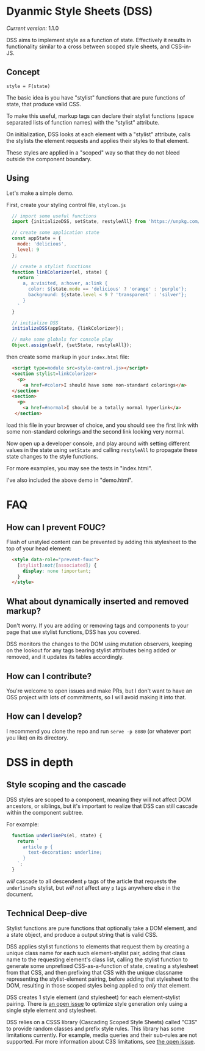 # Dyanmic Style Sheets (DSS) 

*Current version:* 1.1.0

DSS aims to implement style as a function of state. Effectively it results in functionality similar to a cross between scoped style sheets, and CSS-in-JS.

## Concept

`style = F(state)`

The basic idea is you have "stylist" functions that are pure functions of state, that produce valid CSS. 

To make this useful, markup tags can declare their stylist functions (space separated lists of function names) with the "stylist" attribute.

On initialization, DSS looks at each element with a "stylist" attribute, calls the stylists the element requests and applies their styles to that element. 

These styles are applied in a "scoped" way so that they do not bleed outside the component boundary.

## Using

Let's make a simple demo.

First, create your styling control file, `stylcon.js`

```javascript
  // import some useful functions
  import {initializeDSS, setState, restyleAll} from 'https://unpkg.com/style.dss';

  // create some application state
  const appState = {
    mode: 'delicious',
    level: 9
  };

  // create a stylist functions
  function linkColorizer(el, state) {
    return `
      a, a:visited, a:hover, a:link {
        color: ${state.mode == 'delicious' ? 'orange' : 'purple'};
        background: ${state.level < 9 ? 'transparent' : 'silver'};
      }
    `
  }

  // initialize DSS
  initializeDSS(appState, {linkColorizer});

  // make some globals for console play
  Object.assign(self, {setState, restyleAll});
```
  
then create some markup in your `index.html` file:

```html
  <script type=module src=style-control.js></script>
  <section stylist=linkColorizer>
    <p>
      <a href=#color>I should have some non-standard colorings</a>
  </section>
  <section>
    <p>
      <a href=#normal>I should be a totally normal hyperlink</a>
   </section>
```

load this file in your browser of choice, and you should see the first link with some non-standard colorings and the second link looking very normal.

Now open up a developer console, and play around with setting different values in the state using `setState` and calling `restyleAll` to propagate these state changes to the style functions.

For more examples, you may see the tests in "index.html".

I've also included the above demo in "demo.html".

# FAQ

## How can I prevent FOUC?

Flash of unstyled content can be prevented by adding this stylesheet to the top of your head element:

```html
  <style data-role="prevent-fouc">
    [stylist]:not([associated]) {
      display: none !important;
    }
  </style>
```

## What about dynamically inserted and removed markup?

Don't worry. If you are adding or removing tags and components to your page that use stylist functions, DSS has you covered.

DSS monitors the changes to the DOM using mutation observers, keeping on the lookout for any tags bearing stylist attributes being added or removed, 
and it updates its tables accordingly.

## How can I contribute?

You're welcome to open issues and make PRs, but I don't want to have an OSS project with lots of commitments, so I will avoid making it into that.

## How can I develop?

I recommend you clone the repo and run `serve -p 8080` (or whatever port you like) on its directory.

# DSS in depth

## Style scoping and the cascade 

DSS styles are scoped to a component, meaning they will not affect DOM ancestors, or siblings, but it's important to realize that DSS can still cascade within the component subtree. 

For example:

```javascript
  function underlinePs(el, state) {
    return `
      article p {
        text-decoration: underline;
      }
    `;
  }
```

*will* cascade to all descendent `p` tags of the article that requests the `underlinePs` stylist, 
but *will not* affect any `p` tags anywhere else in the document. 

## Technical Deep-dive

Stylist functions are pure functions that optionally take a DOM element, and a state object, and produce a output string that is valid CSS.

DSS applies stylist functions to elements that request them by creating a unique class name for each such element-stylist pair, adding that class name to the requesting element's class list, calling the stylist function to generate some unprefixed CSS-as-a-function of state, creating a stylesheet from that CSS, and then prefixing that CSS with the unique classname representing the stylist-element pairing, before adding that stylesheet to the DOM, resulting in those scoped styles being applied to *only* that element.

DSS creates 1 style element (and stylesheet) for each element-stylist pairing. There is [an open issue](https://gitlab.com/dosycorp/dss/issues/1) to optimize style generation only using a single style element and stylesheet.

DSS relies on a CSSS library (Cascading Scoped Style Sheets) called "C3S" to provide random classes and prefix style rules. This library has some limitations currently. For example, media queries and their sub-rules are not supported. For more information about C3S limitations, see [the open issue](https://github.com/crislin2046/c3s/issues/4).

